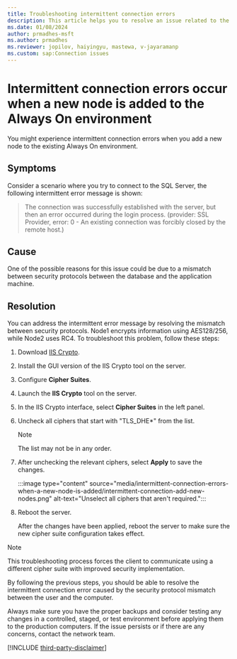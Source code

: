 ```yaml
---
title: Troubleshooting intermittent connection errors
description: This article helps you to resolve an issue related to the intermittent connection.
ms.date: 01/08/2024
author: prmadhes-msft
ms.author: prmadhes
ms.reviewer: jopilov, haiyingyu, mastewa, v-jayaramanp
ms.custom: sap:Connection issues
---
```


# Intermittent connection errors occur when a new node is added to the Always On environment

You might experience intermittent connection errors when you add a new node to the existing Always On environment.

## Symptoms

Consider a scenario where you try to connect to the SQL Server, the following intermittent error message is shown:

> The connection was successfully established with the server, but then an error occurred during the login process. (provider: SSL Provider, error: 0 - An existing connection was forcibly closed by the remote host.)

## Cause

One of the possible reasons for this issue could be due to a mismatch between security protocols between the database and the application machine.

## Resolution

You can address the intermittent error message by resolving the mismatch between security protocols. Node1 encrypts information using AES128/256, while Node2 uses RC4. To troubleshoot this problem, follow these steps:

1. Download [IIS Crypto](https://www.nartac.com/Products/IISCrypto/Download).
1. Install the GUI version of the IIS Crypto tool on the server.
1. Configure **Cipher Suites**.  
1. Launch the **IIS Crypto** tool on the server.
1. In the IIS Crypto interface, select **Cipher Suites** in the left panel.  
1. Uncheck all ciphers that start with "TLS_DHE*" from the list.  

    > [!NOTE]
    > The list may not be in any order.  

1. After unchecking the relevant ciphers, select **Apply** to save the changes.

    :::image type="content" source="media/intermittent-connection-errors-when-a-new-node-is-added/intermittent-connection-add-new-nodes.png" alt-text="Unselect all ciphers that aren't required.":::

1. Reboot the server.

   After the changes have been applied, reboot the server to make sure the new cipher suite configuration takes effect.

  > [!NOTE]
  > This troubleshooting process forces the client to communicate using a different cipher suite with improved security implementation.

By following the previous steps, you should be able to resolve the intermittent connection error caused by the security protocol mismatch between the user and the computer.

Always make sure you have the proper backups and consider testing any changes in a controlled, staged, or test environment before applying them to the production computers. If the issue persists or if there are any concerns, contact the network team.

[!INCLUDE [third-party-disclaimer](../../../includes/third-party-disclaimer.md)]

